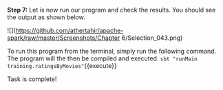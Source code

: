 **Step 7:** Let is now run our program and check the results. You should see the output as shown below.

![](https://github.com/athertahir/apache-spark/raw/master/Screenshots/Chapter 6/Selection_043.png)

To run this program from the terminal, simply run the following command. The program will the then be compiled and executed.
`sbt "runMain training.ratingsByMovies"`{{execute}} 

Task is complete!

